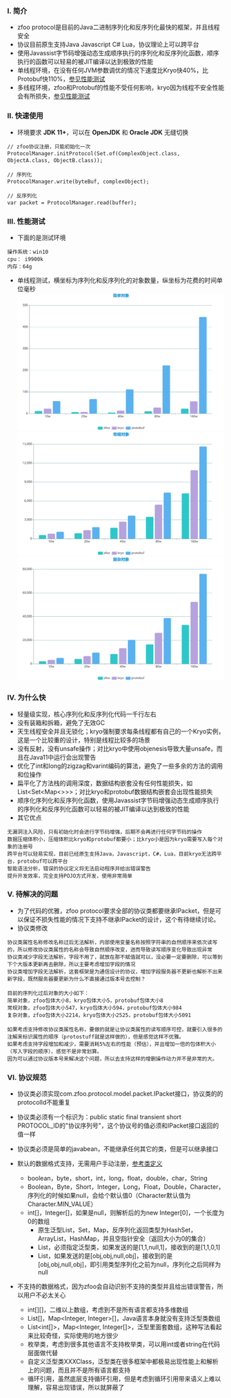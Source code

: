 ### Ⅰ. 简介

- zfoo protocol是目前的Java二进制序列化和反序列化最快的框架，并且线程安全
- 协议目前原生支持Java Javascript C# Lua，协议理论上可以跨平台
- 使用Javassist字节码增强动态生成顺序执行的序列化和反序列化函数，顺序执行的函数可以轻易的被JIT编译以达到极致的性能
- 单线程环境，在没有任何JVM参数调优的情况下速度比Kryo快40%，比Protobuf快110%，[参见性能测试](src/test/java/com/zfoo/protocol/SpeedTest.java)
- 多线程环境，zfoo和Protobuf的性能不受任何影响，kryo因为线程不安全性能会有所损失，[参见性能测试](src/test/java/com/zfoo/protocol/SpeedTest.java)

### Ⅱ. 快速使用

- 环境要求 **JDK 11+**，可以在 **OpenJDK** 和 **Oracle JDK** 无缝切换

```
// zfoo协议注册，只能初始化一次
ProtocolManager.initProtocol(Set.of(ComplexObject.class, ObjectA.class, ObjectB.class));

// 序列化
ProtocolManager.write(byteBuf, complexObject);

// 反序列化
var packet = ProtocolManager.read(buffer);
```

### Ⅲ. 性能测试

- 下面的是测试环境

```
操作系统：win10
cpu： i9900k
内存：64g
```

- 单线程测试，横坐标为序列化和反序列化的对象数量，纵坐标为花费的时间单位毫秒
  ![Image text](../event/tooltip/protocol/simple_object.png)
  ![Image text](../event/tooltip/protocol/normal_object.png)
  ![Image text](../event/tooltip/protocol/complex_object.png)

### Ⅳ. 为什么快

- 轻量级实现，核心序列化和反序列化代码一千行左右
- 没有装箱和拆箱，避免了无效GC
- 天生线程安全并且无锁化；kryo强制要求每条线程都有自己的一个Kryo实例，这是一个比较重的设计，特别是线程比较多的场景
- 没有反射，没有unsafe操作；对比kryo中使用objenesis导致大量unsafe，而且在Java11中运行会出现警告
- 优化了int和long的zigzag和varint编码的算法，避免了一些多余的方法的调用和位操作
- 扁平化了方法栈的调用深度，数据结构嵌套没有任何性能损失，如List<Set<Map<>>>；对比kryo和protobuf数据结构嵌套会出现性能损失
- 顺序化序列化和反序列化函数，使用Javassist字节码增强动态生成顺序执行的序列化和反序列化函数可以轻易的被JIT编译以达到极致的性能
- 其它优点

```
无漏洞注入风险，只有初始化时会进行字节码增强，后期不会再进行任何字节码的操作
数据压缩体积小，压缩体积比kryo和protobuf都要小；比kryo小是因为kryo需要写入每个对象的注册号
跨平台可以轻易实现，目前已经原生支持Java，Javascript，C#，Lua，目前kryo无法跨平台，protobuf可以跨平台
智能语法分析，错误的协议定义将无法启动程序并给出错误警告
提升开发效率，完全支持POJO方式开发，使用非常简单
```

### Ⅴ. 待解决的问题

- 为了代码的优雅，zfoo protocol要求全部的协议类都要继承IPacket，但是可以保证不损失性能的情况下支持不继承IPacket的设计，这个有待继续讨论。
- 协议类修改

```
协议类属性名称修改名称过后无法解析，内部使用变量名称按照字符串的自然顺序来依次读写的，所以修改协议类属性的名称会导致自然顺序改变，进而导致读写顺序变化导致出现异常
协议类减少字段无法解析，字段不用了，就放在那不赋值就可以，没必要一定要删除，可以等到下个大版本更新再去删除，所以主要考虑增加字段的情况
协议类增加字段无法解析，这套框架是为通信设计的协议，增加字段服务器不更新也解析不出来新字段，既然服务器要更新为什么不直接通过版本号去控制？

目前的序列化过后对象的大小如下：
简单对象，zfoo包体大小8，kryo包体大小5，protobuf包体大小8
常规对象，zfoo包体大小547，kryo包体大小594，protobuf包体大小984
复杂对象，zfoo包体大小2214，kryo包体大小2525，protobuf包体大小5091

如果考虑支持修改协议类属性名称，要做的就是让协议类属性的读写顺序可控，就要引入很多的注解来标识属性的顺序（protostuff就是这样做的），但是感觉这样不优雅。
如果考虑支持字段增加和减少，需要消耗5%左右的性能（预估），并且增加一倍的包体积大小（写入字段的顺序），感觉不是非常划算。
因为可以通过协议版本号来解决这个问题，所以去支持这样的增删操作动力并不是非常的大。
```

### Ⅵ. 协议规范

- 协议类必须实现com.zfoo.protocol.model.packet.IPacket接口，协议类的的protocolId不能重复
- 协议类必须有一个标识为：public static final transient short PROTOCOL_ID的"协议序列号"，这个协议号的值必须和IPacket接口返回的值一样
- 协议类必须是简单的javabean，不能继承任何其它的类，但是可以继承接口

- 默认的数据格式支持，无需用户手动注册，[参考类定义](src/test/java/com/zfoo/protocol/packet/ComplexObject.java)
    - boolean，byte，short，int，long，float，double，char，String
    - Boolean，Byte，Short，Integer，Long，Float，Double，Character，序列化的时候如果null，会给个默认值0（Character默认值为Character.MIN_VALUE）
    - int[]，Integer[]，如果是null，则解析后的为new Integer[0]，一个长度为0的数组
        - 原生泛型List，Set，Map，反序列化返回类型为HashSet，ArrayList，HashMap，并且空指针安全（返回大小为0的集合）
        - List<Integer>，必须指定泛型类，如果发送的是[1,1,null,1]，接收到的是[1,1,0,1]
        - List<XXXClass>，如果发送的是[obj,obj,null,obj]，接收到的是[obj,obj,null,obj]，即引用类型序列化之前为null，序列化之后同样为null

- 不支持的数据格式，因为zfoo会自动识别不支持的类型并且给出错误警告，所以用户不必太关心
    - int[][]，二维以上数组，考虑到不是所有语言都支持多维数组
    - List<Integer>[]，Map<Integer, Integer>[]，Java语言本身就没有支持泛型类数组
    - List<int[]>，Map<Integer, Integer[]>，泛型里面套数组，这种写法看起来比较奇怪，实际使用的地方很少
    - 枚举类，考虑到很多其他语言不支持枚举类，可以用int或者string在代码层面做代替
    - 自定义泛型类XXXClass<T>，泛型类在很多框架中都极易出现性能上和解析上的问题，而且并不是所有语言都支持
    - 循环引用，虽然底层支持循环引用，但是考虑到循环引用带来语义上难以理解，容易出现错误，所以就屏蔽了
